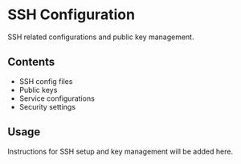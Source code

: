 # SSH Configuration

SSH related configurations and public key management.

## Contents
- SSH config files
- Public keys
- Service configurations
- Security settings

## Usage
Instructions for SSH setup and key management will be added here.
